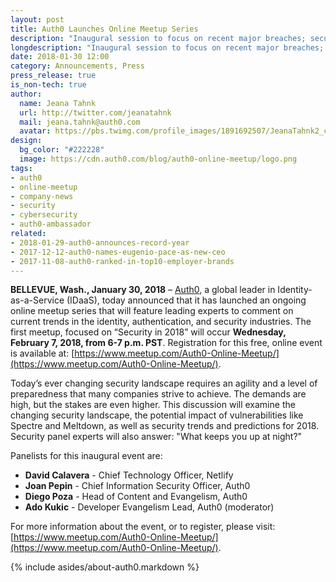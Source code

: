 ```yaml
---
layout: post
title: Auth0 Launches Online Meetup Series
description: "Inaugural session to focus on recent major breaches; security trends in 2018."
longdescription: "Inaugural session to focus on recent major breaches; security trends in 2018."
date: 2018-01-30 12:00
category: Announcements, Press
press_release: true
is_non-tech: true
author:
  name: Jeana Tahnk
  url: http://twitter.com/jeanatahnk
  mail: jeana.tahnk@auth0.com
  avatar: https://pbs.twimg.com/profile_images/1891692507/JeanaTahnk2_crop_400x400.jpg
design:
  bg_color: "#222228"
  image: https://cdn.auth0.com/blog/auth0-online-meetup/logo.png
tags:
- auth0
- online-meetup
- company-news
- security
- cybersecurity
- auth0-ambassador
related:
- 2018-01-29-auth0-announces-record-year
- 2017-12-12-auth0-names-eugenio-pace-as-new-ceo
- 2017-11-08-auth0-ranked-in-top10-employer-brands
---
```


**BELLEVUE, Wash., January 30, 2018** – [Auth0](https://auth0.com/), a global leader in Identity-as-a-Service (IDaaS), today announced that it has launched an ongoing online meetup series that will feature leading experts to comment on current trends in the identity, authentication, and security industries. The first meetup, focused on “Security in 2018” will occur **Wednesday, February 7, 2018,  from 6-7 p.m. PST**. Registration for this free, online event is available at: [https://www.meetup.com/Auth0-Online-Meetup/](https://www.meetup.com/Auth0-Online-Meetup/).

Today’s ever changing security landscape requires an agility and a level of preparedness that many companies strive to achieve. The demands are high, but the stakes are even higher. This discussion will examine the changing security landscape, the potential impact of vulnerabilities like Spectre and Meltdown, as well as security trends and predictions for 2018. Security panel experts will also answer: "What keeps you up at night?"

Panelists for this inaugural event are: 

* **David Calavera** - Chief Technology Officer, Netlify
* **Joan Pepin** - Chief Information Security Officer, Auth0 
* **Diego Poza** - Head of Content and Evangelism, Auth0
* **Ado Kukic** - Developer Evangelism Lead, Auth0 (moderator)

For more information about the event, or to register, please visit: [https://www.meetup.com/Auth0-Online-Meetup/](https://www.meetup.com/Auth0-Online-Meetup/). 


{% include asides/about-auth0.markdown %}


